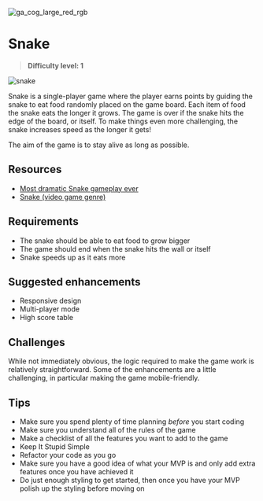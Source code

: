 ![ga_cog_large_red_rgb](https://cloud.githubusercontent.com/assets/40461/8183776/469f976e-1432-11e5-8199-6ac91363302b.png)

# Snake

> **Difficulty level: 1**

![snake](https://media.git.generalassemb.ly/user/15120/files/4e9c4180-5144-11e9-944d-1b0b76a247c9)

Snake is a single-player game where the player earns points by guiding the snake to eat food randomly placed on the game board. Each item of food the snake eats the longer it grows. The game is over if the snake hits the edge of the board, or itself. To make things even more challenging, the snake increases speed as the longer it gets!

The aim of the game is to stay alive as long as possible.

## Resources

* [Most dramatic Snake gameplay ever](https://www.youtube.com/watch?v=lg2n2aiF3RY)
* [Snake (video game genre)](https://en.wikipedia.org/wiki/Snake_(video_game_genre))

## Requirements

* The snake should be able to eat food to grow bigger
* The game should end when the snake hits the wall or itself
* Snake speeds up as it eats more

## Suggested enhancements

* Responsive design
* Multi-player mode
* High score table

## Challenges

While not immediately obvious, the logic required to make the game work is relatively straightforward. Some of the enhancements are a little challenging, in particular making the game mobile-friendly.

## Tips

* Make sure you spend plenty of time planning _before_ you start coding
* Make sure you understand all of the rules of the game
* Make a checklist of all the features you want to add to the game
* Keep It Stupid Simple
* Refactor your code as you go
* Make sure you have a good idea of what your MVP is and only add extra features once you have achieved it
* Do just enough styling to get started, then once you have your MVP polish up the styling before moving on
